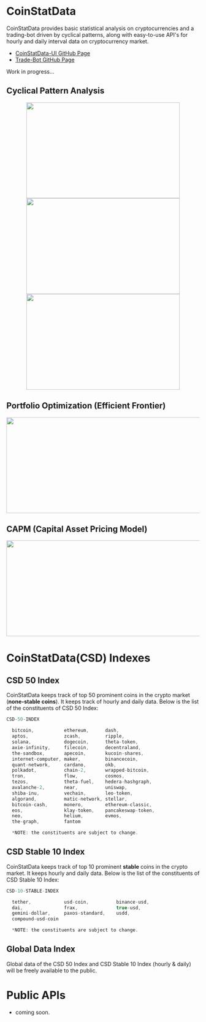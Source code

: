 # CoinStatData

CoinStatData provides basic statistical analysis on cryptocurrencies and a trading-bot driven by cyclical patterns, along with easy-to-use API's for hourly and daily interval data on cryptocurrency market.

- [CoinStatData-UI GitHub Page](https://github.com/coinStatData/coinStatData-ui)
- [Trade-Bot GitHub Page](https://github.com/coinStatData/coinbase-trade-bot)

Work in progress...

## Cyclical Pattern Analysis
<div style="text-align:center">
  <img src="https://user-images.githubusercontent.com/33708658/181593804-b1b702bd-7128-4e64-a335-87f2cf62ec61.png" width="400px" height="250px"></img>
  <br/>
  <img src="https://user-images.githubusercontent.com/33708658/181628126-82e4b684-5efe-4f53-8033-a12494e809d2.png" width="400px" height="250px"></img>
  <br/>
  <img src="https://user-images.githubusercontent.com/33708658/181593960-6a331354-1f7b-4bd2-99f7-1b9dcb717195.png" width="400px" height="250px"></img>
  <br/>
</div>

## Portfolio Optimization (Efficient Frontier)
<div style="text-align:center">
  <img src="https://user-images.githubusercontent.com/33708658/181595563-bcd62c2f-8f94-416b-8542-488f8cb34651.png" width="550px" height="250px"></img>
  <br/>
</div>

## CAPM (Capital Asset Pricing Model)
<div style="text-align:center">
<img src="https://user-images.githubusercontent.com/33708658/224511867-a6a0cef4-84ce-4484-914f-8ca363bea431.png" width="550px" height="250px"></img>
  <br/>
</div>

# CoinStatData(CSD) Indexes
## CSD 50 Index
CoinStatData keeps track of top 50 prominent coins in the crypto market (<b>none-stable coins</b>). It keeps track of hourly and daily data. Below is the list of the constituents of CSD 50 Index:

```javascript
CSD-50-INDEX

  bitcoin,           ethereum,      dash,
  aptos,             zcash,         ripple,
  solana,            dogecoin,      theta-token,
  axie-infinity,     filecoin,      decentraland,
  the-sandbox,       apecoin,       kucoin-shares,
  internet-computer, maker,         binancecoin,
  quant-network,     cardano,       okb,
  polkadot,          chain-2,       wrapped-bitcoin,
  tron,              flow,          cosmos,
  tezos,             theta-fuel,    hedera-hashgraph,
  avalanche-2,       near,          uniswap,
  shiba-inu,         vechain,       leo-token,
  algorand,          matic-network, stellar,
  bitcoin-cash,      monero,        ethereum-classic,
  eos,               klay-token,    pancakeswap-token,
  neo,               helium,        evmos,
  the-graph,         fantom

  *NOTE: the constituents are subject to change. 
```

## CSD Stable 10 Index
CoinStatData keeps track of top 10 prominent <b>stable</b> coins in the crypto market. It keeps hourly and daily data. Below is the list of the constituents of CSD Stable 10 Index:

```javascript
CSD-10-STABLE-INDEX

  tether,            usd-coin,          binance-usd, 
  dai,               frax,              true-usd,
  gemini-dollar,     paxos-standard,    usdd, 
  compound-usd-coin

  *NOTE: the constituents are subject to change. 
```
## Global Data Index
Global data of the CSD 50 Index and CSD Stable 10 Index (hourly & daily) will be freely available to the public. 

# Public APIs
- coming soon.

